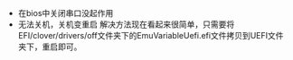 - 在bios中关闭串口没起作用
- 无法关机，关机变重启
  解决方法现在看起来很简单，只需要将EFI/clover/drivers/off文件夹下的EmuVariableUefi.efi文件拷贝到UEFI文件夹下，重启即可。
